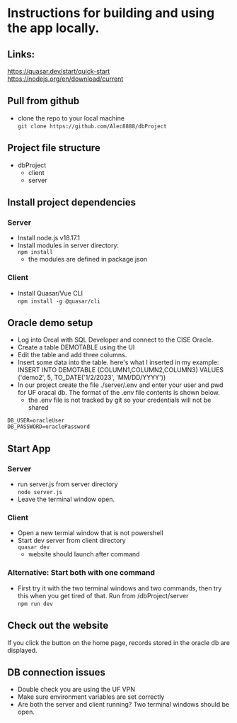 # Instructions for building and using the app locally. 

## Links:
https://quasar.dev/start/quick-start  
https://nodejs.org/en/download/current
## Pull from github 
- clone the repo to your local machine  
``` git clone https://github.com/Alec8888/dbProject ```
## Project file structure
- dbProject
  - client
  - server
## Install project dependencies
### Server
- Install node.js v18.17.1
- Install modules in server directory:  
  ``` npm install ```
    - the modules are defined in package.json
### Client
- Install Quasar/Vue CLI  
  ``` npm install -g @quasar/cli ```
## Oracle demo setup
- Log into Orcal with SQL Developer and connect to the CISE Oracle.
- Create a table DEMOTABLE using the UI
- Edit the table and add three columns.
- Insert some data into the table.
here's what I inserted in my example:
INSERT INTO DEMOTABLE (COLUMN1,COLUMN2,COLUMN3) 
VALUES ('demo2', 5, TO_DATE('1/2/2023', 'MM/DD/YYYY'))
- In our project create the file ./server/.env and enter your user and pwd for UF oracal db. The format of the .env file contents is shown below.
  - the .env file is not tracked by git so your credentials will not be shared  

```DB_USER=oracleUser```  
```DB_PASSWORD=oraclePassword```
## Start App
### Server
- run server.js from server directory  
  ``` node server.js ```
- Leave the terminal window open.
### Client
- Open a new termial window that is not powershell
- Start dev server from client directory  
  ``` quasar dev ```
  - website should launch after command
### Alternative: Start both with one command
- First try it with the two terminal windows and two commands, then try this when you get tired of that. Run from /dbProject/server  
``` npm run dev ```
## Check out the website
If you click the button on the home page, records stored in the oracle db are displayed.
## DB connection issues
- Double check you are using the UF VPN
- Make sure environment variables are set correctly
- Are both the server and client running? Two terminal windows should be open.


